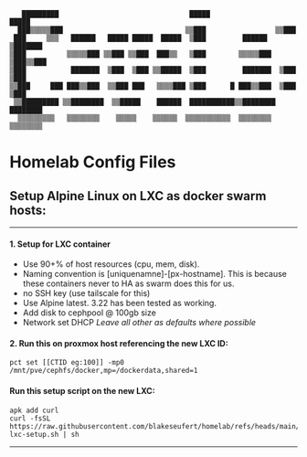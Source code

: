 ```
   █████████                                █████                 █████    
  ███▒▒▒▒▒███                              ▒▒███                 ▒▒███     
 ███     ▒▒▒   ██████   █████ █████  █████  ▒███         ██████   ▒███████ 
▒███          ▒▒▒▒▒███ ▒▒███ ▒▒███  ███▒▒   ▒███        ▒▒▒▒▒███  ▒███▒▒███
▒███           ███████  ▒███  ▒███ ▒▒█████  ▒███         ███████  ▒███ ▒███
▒▒███     ███ ███▒▒███  ▒▒███ ███   ▒▒▒▒███ ▒███      █ ███▒▒███  ▒███ ▒███
 ▒▒█████████ ▒▒████████  ▒▒█████    ██████  ███████████▒▒████████ ████████ 
  ▒▒▒▒▒▒▒▒▒   ▒▒▒▒▒▒▒▒    ▒▒▒▒▒    ▒▒▒▒▒▒  ▒▒▒▒▒▒▒▒▒▒▒  ▒▒▒▒▒▒▒▒ ▒▒▒▒▒▒▒▒  
```

# Homelab Config Files

## Setup Alpine Linux on LXC as docker swarm hosts:
----

#### 1. Setup for LXC container  
- Use 90+% of host resources (cpu, mem, disk). 
- Naming convention is [uniquenamne]-[px-hostname]. This is because these containers never to HA as swarm does this for us.
- no SSH key (use tailscale for this)
- Use Alpine latest. 3.22 has been tested as working.
- Add disk to cephpool @ 100gb size
- Network set DHCP
*Leave all other as defaults where possible*


#### 2. Run this on proxmox host referencing the new LXC ID:
```
pct set [[CTID eg:100]] -mp0 /mnt/pve/cephfs/docker,mp=/dockerdata,shared=1

```
#### Run this setup script on the new LXC:

```
apk add curl
curl -fsSL https://raw.githubusercontent.com/blakeseufert/homelab/refs/heads/main/CavsLab/alpine-lxc-setup.sh | sh

```

----
